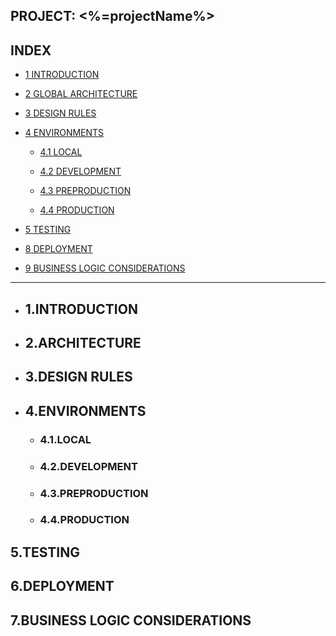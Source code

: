 ## PROJECT: <%=projectName%>
## INDEX

* [1 INTRODUCTION](#1INTRODUCTION)

* [2 GLOBAL ARCHITECTURE](#2ARCHITECTURE)

* [3 DESIGN RULES](#3DESIGN-RULES)

* [4 ENVIRONMENTS](#4ENVIRONMENTS)

  - [4.1 LOCAL](#41LOCAL)
    
  - [4.2 DEVELOPMENT](#42DEVELOPMENT)
    
  - [4.3 PREPRODUCTION](#43PREPRODUCTION)
    
  - [4.4 PRODUCTION](#44PRODUCTION)

* [5 TESTING](#5TESTING)

* [8 DEPLOYMENT](#6DEPLOYMENT)

* [9 BUSINESS LOGIC CONSIDERATIONS](#7BUSINESS-LOGIC-CONSIDERATIONS)

------------------------------------------------------------------------------------

* ## 1.INTRODUCTION
* ## 2.ARCHITECTURE
* ## 3.DESIGN RULES
* ## 4.ENVIRONMENTS
  - ### 4.1.LOCAL
  - ### 4.2.DEVELOPMENT
  - ### 4.3.PREPRODUCTION
  - ### 4.4.PRODUCTION
## 5.TESTING
## 6.DEPLOYMENT
## 7.BUSINESS LOGIC CONSIDERATIONS